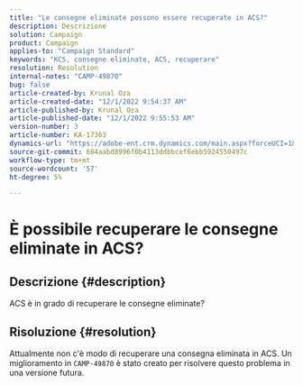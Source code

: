 ```yaml
---
title: "Le consegne eliminate possono essere recuperate in ACS?"
description: Descrizione
solution: Campaign
product: Campaign
applies-to: "Campaign Standard"
keywords: "KCS, consegne eliminate, ACS, recuperare"
resolution: Resolution
internal-notes: "CAMP-49870"
bug: false
article-created-by: Krunal Oza
article-created-date: "12/1/2022 9:54:37 AM"
article-published-by: Krunal Oza
article-published-date: "12/1/2022 9:55:53 AM"
version-number: 3
article-number: KA-17363
dynamics-url: "https://adobe-ent.crm.dynamics.com/main.aspx?forceUCI=1&pagetype=entityrecord&etn=knowledgearticle&id=2f0d6c27-5e71-ed11-9561-6045bd006a22"
source-git-commit: 684aabd8996f0b4113ddbbcef6ebb5924550497c
workflow-type: tm+mt
source-wordcount: '57'
ht-degree: 5%

---
```


# È possibile recuperare le consegne eliminate in ACS?

## Descrizione {#description}


ACS è in grado di recuperare le consegne eliminate?


## Risoluzione {#resolution}


Attualmente non c&#39;è modo di recuperare una consegna eliminata in ACS. Un miglioramento in `CAMP-49870` è stato creato per risolvere questo problema in una versione futura.
